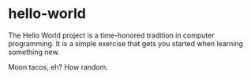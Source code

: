 # hello-world
The Hello World project is a time-honored tradition in computer programming. It is a simple exercise that gets you started when learning something new.

Moon tacos, eh? How random.
